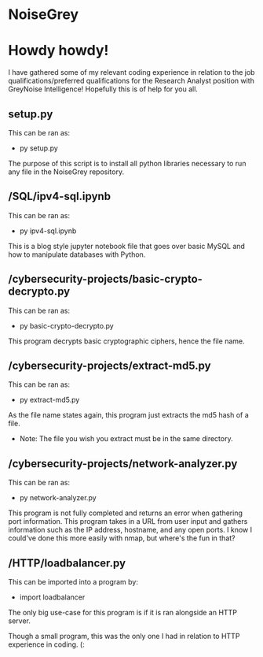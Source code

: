 # NoiseGrey

# Howdy howdy!

I have gathered some of my relevant coding experience in relation to the job qualifications/preferred qualifications for the Research Analyst position with GreyNoise Intelligence! Hopefully this is of help for you all.

## setup.py
This can be ran as:
- py setup.py

The purpose of this script is to install all python libraries necessary to run any file in the NoiseGrey repository.

## /SQL/ipv4-sql.ipynb
This can be ran as:
- py ipv4-sql.ipynb

This is a blog style jupyter notebook file that goes over basic MySQL and how to manipulate databases with Python.

## /cybersecurity-projects/basic-crypto-decrypto.py
This can be ran as:
- py basic-crypto-decrypto.py

This program decrypts basic cryptographic ciphers, hence the file name.

## /cybersecurity-projects/extract-md5.py
This can be ran as:
- py extract-md5.py

As the file name states again, this program just extracts the md5 hash of a file. 
* Note: The file you wish you extract must be in the same directory.

## /cybersecurity-projects/network-analyzer.py
This can be ran as:
- py network-analyzer.py

This program is not fully completed and returns an error when gathering port information. 
This program takes in a URL from user input and gathers information such as the IP address, hostname, and any open ports. I know I could've done this more easily with nmap, but where's the fun in that?

## /HTTP/loadbalancer.py
This can be imported into a program by:
- import loadbalancer

The only big use-case for this program is if it is ran alongside an HTTP server.

Though a small program, this was the only one I had in relation to HTTP experience in coding. (:
